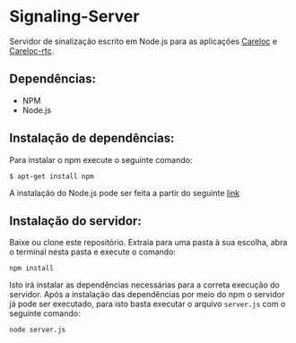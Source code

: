 # Signaling-Server
Servidor de sinalização escrito em Node.js para as aplicações [Careloc](https://github.com/MatheusNtg/careloc) e [Careloc-rtc](https://github.com/MatheusNtg/careloc-rtc).
## Dependências:
* NPM
* Node.js

## Instalação de dependências:
Para instalar o npm execute o seguinte comando:

    $ apt-get install npm

A instalação do Node.js pode ser feita a partir do seguinte [link](https://nodejs.org/en/)


## Instalação do servidor:
Baixe ou clone este repositório. Extraia para uma pasta à sua escolha, abra o terminal nesta pasta e execute o comando:

    npm install
Isto irá instalar as dependências necessárias para a correta execução do servidor.
Após a instalação das dependências por meio do npm o servidor já pode ser executado, para isto basta executar o arquivo `server.js` com o seguinte comando:

    node server.js
